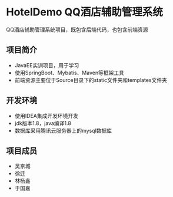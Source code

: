 # HotelDemo QQ酒店辅助管理系统
QQ酒店辅助管理系统项目，既包含后端代码，也包含前端资源
## 项目简介
* JavaEE实训项目，用于学习
* 使用SpringBoot、Mybatis、Maven等框架工具
* 前端资源主要位于Source目录下的static文件夹和templates文件夹
## 开发环境
* 使用IDEA集成开发环境开发
* jdk版本1.8，java编译1.8
* 数据库采用腾讯云服务器上的mysql数据库
## 项目成员
* 吴京城
* 徐迁
* 林杨鑫
* 于国嘉
